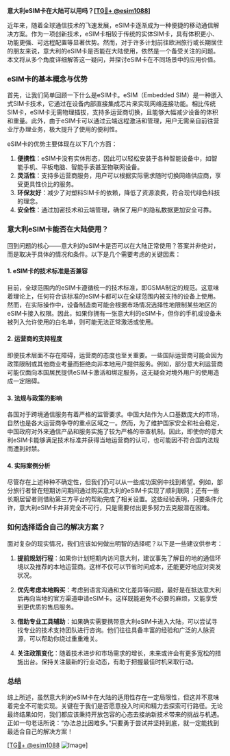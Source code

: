 **意大利eSIM卡在大陆可以用吗？[[TG💪+ @esim1088](https://t.me/s/esim1088)]**

近年来，随着全球通信技术的飞速发展，eSIM卡逐渐成为一种便捷的移动通信解决方案。作为一项创新技术，eSIM卡相较于传统的实体SIM卡，具有体积更小、功能更强、可远程配置等显著优势。然而，对于许多计划前往欧洲旅行或长期居住的朋友来说，意大利的eSIM卡是否能在大陆使用，依然是一个备受关注的问题。本文将从多个角度详细解答这一疑问，并探讨eSIM卡在不同场景中的应用价值。

### eSIM卡的基本概念与优势

首先，让我们简单回顾一下什么是eSIM卡。eSIM（Embedded SIM）是一种嵌入式SIM卡技术，它通过在设备内部直接集成芯片来实现网络连接功能。相比传统SIM卡，eSIM卡无需物理插拔，支持多运营商切换，且能够大幅减少设备的体积和重量。此外，由于eSIM卡可以通过云端远程激活和管理，用户无需亲自前往营业厅办理业务，极大提升了使用的便利性。

eSIM卡的优势主要体现在以下几个方面：

1. **便携性**：eSIM卡没有实体形态，因此可以轻松安装于各种智能设备中，如智能手机、平板电脑、智能手表甚至物联网设备。
2. **灵活性**：支持多运营商服务，用户可以根据实际需求随时切换网络供应商，享受更具性价比的服务。
3. **环保友好**：减少了对塑料SIM卡的依赖，降低了资源浪费，符合现代绿色科技的理念。
4. **安全性**：通过加密技术和云端管理，确保了用户的隐私数据更加安全可靠。

### 意大利eSIM卡能否在大陆使用？

回到问题的核心——意大利的eSIM卡是否可以在大陆正常使用？答案并非绝对，而是取决于具体的情况和条件。以下是几个需要考虑的关键因素：

#### 1. eSIM卡的技术标准是否兼容
目前，全球范围内的eSIM卡遵循统一的技术标准，即GSMA制定的规范。这意味着理论上，任何符合该标准的eSIM卡都可以在全球范围内被支持的设备上使用。然而，在实际操作中，设备制造商可能会根据市场情况选择性地限制某些地区的eSIM卡接入权限。因此，如果你拥有一张意大利的eSIM卡，但你的手机或设备未被列入允许使用的白名单，则可能无法正常激活或使用。

#### 2. 运营商的支持程度
即便技术层面不存在障碍，运营商的态度也至关重要。一些国际运营商可能会因为政策限制或其他商业考量而拒绝向非本地用户提供服务。例如，部分意大利运营商可能仅面向本国居民提供eSIM卡激活和绑定服务，这无疑会对境外用户的使用造成一定阻碍。

#### 3. 法规与政策的影响
各国对于跨境通信服务有着严格的监管要求。中国大陆作为人口基数庞大的市场，自然也是各大运营商争夺的重点区域之一。然而，为了维护国家安全和社会稳定，中国政府对外来通信产品和服务实施了较为严格的审查机制。因此，即使你的意大利eSIM卡能够满足技术标准并获得当地运营商的认可，也可能因不符合国内法规而遭到封禁。

#### 4. 实际案例分析
尽管存在上述种种不确定性，但我们仍可以从一些成功案例中找到希望。例如，部分旅行者曾在短期访问期间通过购买意大利的eSIM卡实现了顺利联网；还有一些长期居留者则借助第三方平台的帮助完成了相关设置。这些经验表明，只要条件允许，意大利eSIM卡并非完全不可行，只是需要付出更多努力去克服潜在困难。

### 如何选择适合自己的解决方案？

面对复杂的现实情况，我们应该如何做出明智的选择呢？以下是一些建议供参考：

1. **提前规划行程**：如果你计划短期内访问意大利，建议事先了解目的地的通信环境以及推荐的本地运营商。这样不仅可以节省时间成本，还能更好地应对突发状况。
   
2. **优先考虑本地购买**：考虑到语言沟通和文化差异等问题，最好是在抵达意大利后再向当地的官方渠道申请eSIM卡。这样既能避免不必要的麻烦，又能享受到更优质的售后服务。

3. **借助专业工具辅助**：如果确实需要携带意大利eSIM卡进入大陆，可以尝试寻找专业的技术支持团队进行咨询。他们往往具备丰富的经验和广泛的人脉资源，可以帮助你绕过重重难关。

4. **关注政策变化**：随着技术进步和市场需求的增长，未来或许会有更多宽松的措施出台。保持关注最新的行业动态，有助于把握最佳时机采取行动。

### 总结

综上所述，虽然意大利的eSIM卡在大陆的适用性存在一定局限性，但这并不意味着完全不可能实现。关键在于我们是否愿意投入时间和精力去探索可行路径。无论最终结果如何，我们都应该秉持开放包容的心态去接纳新技术带来的挑战与机遇。正如一句老话所说：“办法总比困难多。”只要勇于尝试并坚持到底，就一定能找到最适合自己的解决方案！

[[TG💪+ @esim1088](https://t.me/s/esim1088) ![Image](https://i.postimg.cc/4NQfJmqS/Snipaste-2025-05-13-00-14-12.png)]